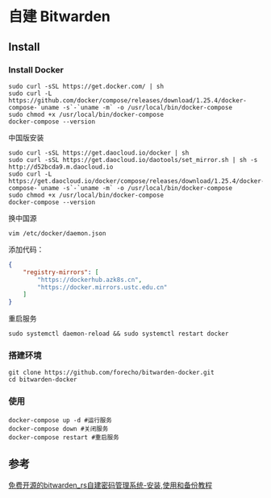 # 自建 Bitwarden

## Install

### Install Docker

```shell
sudo curl -sSL https://get.docker.com/ | sh
sudo curl -L https://github.com/docker/compose/releases/download/1.25.4/docker-compose-`uname -s`-`uname -m` -o /usr/local/bin/docker-compose
sudo chmod +x /usr/local/bin/docker-compose
docker-compose --version
```

中国版安装

```shell
sudo curl -sSL https://get.daocloud.io/docker | sh
sudo curl -sSL https://get.daocloud.io/daotools/set_mirror.sh | sh -s http://d52bcda9.m.daocloud.io
sudo curl -L https://get.daocloud.io/docker/compose/releases/download/1.25.4/docker-compose-`uname -s`-`uname -m` -o /usr/local/bin/docker-compose
sudo chmod +x /usr/local/bin/docker-compose
docker-compose --version
```

换中国源

```shell
vim /etc/docker/daemon.json
```

添加代码：

```json
{
    "registry-mirrors": [
        "https://dockerhub.azk8s.cn",
        "https://docker.mirrors.ustc.edu.cn"
    ]
}
```

重启服务

```
sudo systemctl daemon-reload && sudo systemctl restart docker
```

### 搭建环境

```
git clone https://github.com/forecho/bitwarden-docker.git
cd bitwarden-docker
```

### 使用

```
docker-compose up -d #运行服务
docker-compose down #关闭服务
docker-compose restart #重启服务
```


## 参考

[免费开源的bitwarden_rs自建密码管理系统-安装,使用和备份教程](https://gwliang.com/2020/05/04/bitwarden-install/)